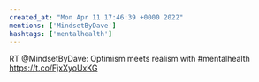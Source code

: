 ```yaml
---
created_at: "Mon Apr 11 17:46:39 +0000 2022"
mentions: ['MindsetByDave']
hashtags: ['mentalhealth']
---
```


RT @MindsetByDave: Optimism meets realism with #mentalhealth https://t.co/FjxXyoUxKG